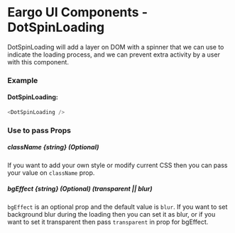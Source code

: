 # Eargo UI Components - DotSpinLoading

DotSpinLoading will add a layer on DOM with a spinner that we can use to indicate the loading process, and we can prevent extra activity by a user with this component.

### Example

#### DotSpinLoading:

```javascript
<DotSpinLoading />
```


### Use to pass Props 

##### className {string} (Optional)
If you want to add your own style or modify current CSS then you can pass your value on `className` prop.


##### bgEffect {string} (Optional) (transparent || blur)
`bgEffect` is an optional prop and the default value is `blur`. If you want to set background blur during the loading then you can set it as blur, or if you want to set it transparent then pass `transparent` in prop for bgEffect.